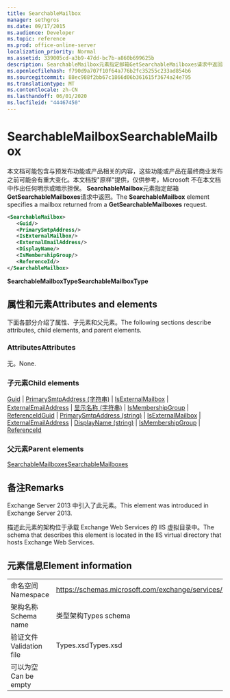 ```yaml
---
title: SearchableMailbox
manager: sethgros
ms.date: 09/17/2015
ms.audience: Developer
ms.topic: reference
ms.prod: office-online-server
localization_priority: Normal
ms.assetid: 339005cd-a3b9-47dd-bc7b-a860b699625b
description: SearchableMailbox元素指定邮箱GetSearchableMailboxes请求中返回。
ms.openlocfilehash: f790d9a707f10f64a776b2fc35255c233ad854b6
ms.sourcegitcommit: 88ec988f2bb67c1866d06b361615f3674a24e795
ms.translationtype: MT
ms.contentlocale: zh-CN
ms.lasthandoff: 06/01/2020
ms.locfileid: "44467450"
---
```

# <a name="searchablemailbox"></a><span data-ttu-id="1e06c-103">SearchableMailbox</span><span class="sxs-lookup"><span data-stu-id="1e06c-103">SearchableMailbox</span></span>

<span data-ttu-id="1e06c-104">本文档可能包含与预发布功能或产品相关的内容，这些功能或产品在最终商业发布之前可能会有重大变化。本文档按"原样"提供，仅供参考，Microsoft 不在本文档中作出任何明示或暗示担保。 **SearchableMailbox**元素指定邮箱 **GetSearchableMailboxes**请求中返回。</span><span class="sxs-lookup"><span data-stu-id="1e06c-104">The **SearchableMailbox** element specifies a mailbox returned from a **GetSearchableMailboxes** request.</span></span> 
  
```XML
<SearchableMailbox>
   <Guid/>
   <PrimarySmtpAddress/>
   <IsExternalMailbox/>
   <ExternalEmailAddress/>
   <DisplayName/>
   <IsMembershipGroup/>
   <ReferenceId/>
</SearchableMailbox>
```

 <span data-ttu-id="1e06c-105">**SearchableMailboxType**</span><span class="sxs-lookup"><span data-stu-id="1e06c-105">**SearchableMailboxType**</span></span>
## <a name="attributes-and-elements"></a><span data-ttu-id="1e06c-106">属性和元素</span><span class="sxs-lookup"><span data-stu-id="1e06c-106">Attributes and elements</span></span>

<span data-ttu-id="1e06c-107">下面各部分介绍了属性、子元素和父元素。</span><span class="sxs-lookup"><span data-stu-id="1e06c-107">The following sections describe attributes, child elements, and parent elements.</span></span>
  
### <a name="attributes"></a><span data-ttu-id="1e06c-108">Attributes</span><span class="sxs-lookup"><span data-stu-id="1e06c-108">Attributes</span></span>

<span data-ttu-id="1e06c-109">无。</span><span class="sxs-lookup"><span data-stu-id="1e06c-109">None.</span></span>
  
### <a name="child-elements"></a><span data-ttu-id="1e06c-110">子元素</span><span class="sxs-lookup"><span data-stu-id="1e06c-110">Child elements</span></span>

<span data-ttu-id="1e06c-111">[Guid](guid-ex15websvcsotherref.md) | [PrimarySmtpAddress (字符串)](primarysmtpaddress-string.md) | [IsExternalMailbox](isexternalmailbox.md) | [ExternalEmailAddress](externalemailaddress.md) | [显示名称 (字符串)](displayname-string.md) | [IsMembershipGroup](ismembershipgroup.md) | [ReferenceId](referenceid.md)</span><span class="sxs-lookup"><span data-stu-id="1e06c-111">[Guid](guid-ex15websvcsotherref.md) | [PrimarySmtpAddress (string)](primarysmtpaddress-string.md) | [IsExternalMailbox](isexternalmailbox.md) | [ExternalEmailAddress](externalemailaddress.md) | [DisplayName (string)](displayname-string.md) | [IsMembershipGroup](ismembershipgroup.md) | [ReferenceId](referenceid.md)</span></span>
  
### <a name="parent-elements"></a><span data-ttu-id="1e06c-112">父元素</span><span class="sxs-lookup"><span data-stu-id="1e06c-112">Parent elements</span></span>

[<span data-ttu-id="1e06c-113">SearchableMailboxes</span><span class="sxs-lookup"><span data-stu-id="1e06c-113">SearchableMailboxes</span></span>](searchablemailboxes.md)
  
## <a name="remarks"></a><span data-ttu-id="1e06c-114">备注</span><span class="sxs-lookup"><span data-stu-id="1e06c-114">Remarks</span></span>

<span data-ttu-id="1e06c-115">Exchange Server 2013 中引入了此元素。</span><span class="sxs-lookup"><span data-stu-id="1e06c-115">This element was introduced in Exchange Server 2013.</span></span>
  
<span data-ttu-id="1e06c-116">描述此元素的架构位于承载 Exchange Web Services 的 IIS 虚拟目录中。</span><span class="sxs-lookup"><span data-stu-id="1e06c-116">The schema that describes this element is located in the IIS virtual directory that hosts Exchange Web Services.</span></span>
  
## <a name="element-information"></a><span data-ttu-id="1e06c-117">元素信息</span><span class="sxs-lookup"><span data-stu-id="1e06c-117">Element information</span></span>

|||
|:-----|:-----|
|<span data-ttu-id="1e06c-118">命名空间</span><span class="sxs-lookup"><span data-stu-id="1e06c-118">Namespace</span></span>  <br/> |https://schemas.microsoft.com/exchange/services/2006/types  <br/> |
|<span data-ttu-id="1e06c-119">架构名称</span><span class="sxs-lookup"><span data-stu-id="1e06c-119">Schema name</span></span>  <br/> |<span data-ttu-id="1e06c-120">类型架构</span><span class="sxs-lookup"><span data-stu-id="1e06c-120">Types schema</span></span>  <br/> |
|<span data-ttu-id="1e06c-121">验证文件</span><span class="sxs-lookup"><span data-stu-id="1e06c-121">Validation file</span></span>  <br/> |<span data-ttu-id="1e06c-122">Types.xsd</span><span class="sxs-lookup"><span data-stu-id="1e06c-122">Types.xsd</span></span>  <br/> |
|<span data-ttu-id="1e06c-123">可以为空</span><span class="sxs-lookup"><span data-stu-id="1e06c-123">Can be empty</span></span>  <br/> ||
   

